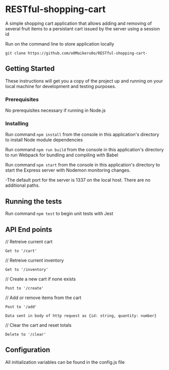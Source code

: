 # RESTful-shopping-cart
A simple shopping cart application that allows adding and removing of several fruit items to a persistant cart issued by the server using a session id

Run on the command line to store application locally

    git clone https://github.com/o0Maikeru0o/RESTful-shopping-cart-

## Getting Started

These instructions will get you a copy of the project up and running on your local machine for development and testing purposes.


### Prerequisites

No prerequisites necessary if running in Node.js

### Installing

Run command `npm install` from the console in this application's directory to install Node module dependencies

Run command `npm run build` from the console in this application's directory to run Webpack for bundling and compiling with Babel

Run command `npm start` from the console in this application's directory to start the Express server with Nodemon monitoring changes.

-The default port for the server is 1337 on the local host. There are no additional paths.

## Running the tests

Run command `npm test` to begin unit tests with Jest

## API End points

// Retreive current cart

    Get to '/cart'

// Retreive current inventory

    Get to '/inventory'

// Create a new cart if none exists

    Post to '/create'

// Add or remove items from the cart

    Post to '/add'

    Data sent in body of http request as {id: string, quantity: number}

// Clear the cart and reset totals

    Delete to '/clear'


## Configuration

All initialization variables can be found in the config.js file
